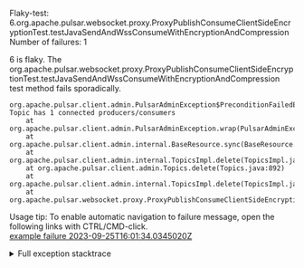         
Flaky-test: 6.org.apache.pulsar.websocket.proxy.ProxyPublishConsumeClientSideEncryptionTest.testJavaSendAndWssConsumeWithEncryptionAndCompression
Number of failures: 1

6 is flaky. The org.apache.pulsar.websocket.proxy.ProxyPublishConsumeClientSideEncryptionTest.testJavaSendAndWssConsumeWithEncryptionAndCompression test method fails sporadically.

```
org.apache.pulsar.client.admin.PulsarAdminException$PreconditionFailedException: Topic has 1 connected producers/consumers
	at org.apache.pulsar.client.admin.PulsarAdminException.wrap(PulsarAdminException.java:252)
	at org.apache.pulsar.client.admin.internal.BaseResource.sync(BaseResource.java:352)
	at org.apache.pulsar.client.admin.internal.TopicsImpl.delete(TopicsImpl.java:482)
	at org.apache.pulsar.client.admin.Topics.delete(Topics.java:892)
	at org.apache.pulsar.client.admin.internal.TopicsImpl.delete(TopicsImpl.java:472)
	at org.apache.pulsar.websocket.proxy.ProxyPublishConsumeClientSideEncryptionTest.testJavaSendAndWssConsumeWithEncryptionAndCompression(ProxyPublishConsumeClientSideEncryptionTest.java:269)
```

Usage tip: To enable automatic navigation to failure message, open the following links with CTRL/CMD-click.  
[example failure 2023-09-25T16:01:34.0345020Z](https://github.com/apache/pulsar/actions/runs/6298840062/job/17107399022#step:10:1518)  


<details>
<summary>Full exception stacktrace</summary>
<code><pre>
org.apache.pulsar.client.admin.PulsarAdminException$PreconditionFailedException: Topic has 1 connected producers/consumers
	at org.apache.pulsar.client.admin.PulsarAdminException.wrap(PulsarAdminException.java:252)
	at org.apache.pulsar.client.admin.internal.BaseResource.sync(BaseResource.java:352)
	at org.apache.pulsar.client.admin.internal.TopicsImpl.delete(TopicsImpl.java:482)
	at org.apache.pulsar.client.admin.Topics.delete(Topics.java:892)
	at org.apache.pulsar.client.admin.internal.TopicsImpl.delete(TopicsImpl.java:472)
	at org.apache.pulsar.websocket.proxy.ProxyPublishConsumeClientSideEncryptionTest.testJavaSendAndWssConsumeWithEncryptionAndCompression(ProxyPublishConsumeClientSideEncryptionTest.java:269)
	at java.base/jdk.internal.reflect.NativeMethodAccessorImpl.invoke0(Native Method)
	at java.base/jdk.internal.reflect.NativeMethodAccessorImpl.invoke(NativeMethodAccessorImpl.java:77)
	at java.base/jdk.internal.reflect.DelegatingMethodAccessorImpl.invoke(DelegatingMethodAccessorImpl.java:43)
	at java.base/java.lang.reflect.Method.invoke(Method.java:568)
	at org.testng.internal.invokers.MethodInvocationHelper.invokeMethod(MethodInvocationHelper.java:139)
	at org.testng.internal.invokers.InvokeMethodRunnable.runOne(InvokeMethodRunnable.java:47)
	at org.testng.internal.invokers.InvokeMethodRunnable.call(InvokeMethodRunnable.java:76)
	at org.testng.internal.invokers.InvokeMethodRunnable.call(InvokeMethodRunnable.java:11)
	at java.base/java.util.concurrent.FutureTask.run(FutureTask.java:264)
	at java.base/java.util.concurrent.ThreadPoolExecutor.runWorker(ThreadPoolExecutor.java:1136)
	at java.base/java.util.concurrent.ThreadPoolExecutor$Worker.run(ThreadPoolExecutor.java:635)
	at java.base/java.lang.Thread.run(Thread.java:833)
	Suppressed: org.apache.pulsar.client.admin.PulsarAdminException$PreconditionFailedException: Topic has 1 connected producers/consumers
		at org.apache.pulsar.client.admin.internal.BaseResource.getApiException(BaseResource.java:289)
		at org.apache.pulsar.client.admin.internal.BaseResource$4.failed(BaseResource.java:237)
		at org.glassfish.jersey.client.JerseyInvocation$1.failed(JerseyInvocation.java:882)
		at org.glassfish.jersey.client.JerseyInvocation$1.completed(JerseyInvocation.java:863)
		at org.glassfish.jersey.client.ClientRuntime.processResponse(ClientRuntime.java:229)
		at org.glassfish.jersey.client.ClientRuntime.access$200(ClientRuntime.java:62)
		at org.glassfish.jersey.client.ClientRuntime$2.lambda$response$0(ClientRuntime.java:173)
		at org.glassfish.jersey.internal.Errors$1.call(Errors.java:248)
		at org.glassfish.jersey.internal.Errors$1.call(Errors.java:244)
		at org.glassfish.jersey.internal.Errors.process(Errors.java:292)
		at org.glassfish.jersey.internal.Errors.process(Errors.java:274)
		at org.glassfish.jersey.internal.Errors.process(Errors.java:244)
		at org.glassfish.jersey.process.internal.RequestScope.runInScope(RequestScope.java:288)
		at org.glassfish.jersey.client.ClientRuntime$2.response(ClientRuntime.java:173)
		at org.apache.pulsar.client.admin.internal.http.AsyncHttpConnector.lambda$apply$1(AsyncHttpConnector.java:254)
		at java.base/java.util.concurrent.CompletableFuture.uniWhenComplete(CompletableFuture.java:863)
		at java.base/java.util.concurrent.CompletableFuture$UniWhenComplete.tryFire(CompletableFuture.java:841)
		at java.base/java.util.concurrent.CompletableFuture.postComplete(CompletableFuture.java:510)
		at java.base/java.util.concurrent.CompletableFuture.complete(CompletableFuture.java:2147)
		at org.apache.pulsar.client.admin.internal.http.AsyncHttpConnector.lambda$retryOperation$4(AsyncHttpConnector.java:296)
		at java.base/java.util.concurrent.CompletableFuture.uniWhenComplete(CompletableFuture.java:863)
		at java.base/java.util.concurrent.CompletableFuture$UniWhenComplete.tryFire(CompletableFuture.java:841)
		at java.base/java.util.concurrent.CompletableFuture.postComplete(CompletableFuture.java:510)
		at java.base/java.util.concurrent.CompletableFuture.complete(CompletableFuture.java:2147)
		at org.asynchttpclient.netty.NettyResponseFuture.loadContent(NettyResponseFuture.java:222)
		at org.asynchttpclient.netty.NettyResponseFuture.done(NettyResponseFuture.java:257)
		at org.asynchttpclient.netty.handler.AsyncHttpClientHandler.finishUpdate(AsyncHttpClientHandler.java:241)
		at org.asynchttpclient.netty.handler.HttpHandler.handleChunk(HttpHandler.java:114)
		at org.asynchttpclient.netty.handler.HttpHandler.handleRead(HttpHandler.java:143)
		at org.asynchttpclient.netty.handler.AsyncHttpClientHandler.channelRead(AsyncHttpClientHandler.java:78)
		at io.netty.channel.AbstractChannelHandlerContext.invokeChannelRead(AbstractChannelHandlerContext.java:444)
		at io.netty.channel.AbstractChannelHandlerContext.invokeChannelRead(AbstractChannelHandlerContext.java:420)
		at io.netty.channel.AbstractChannelHandlerContext.fireChannelRead(AbstractChannelHandlerContext.java:412)
		at io.netty.handler.codec.MessageToMessageDecoder.channelRead(MessageToMessageDecoder.java:103)
		at io.netty.channel.AbstractChannelHandlerContext.invokeChannelRead(AbstractChannelHandlerContext.java:444)
		at io.netty.channel.AbstractChannelHandlerContext.invokeChannelRead(AbstractChannelHandlerContext.java:420)
		at io.netty.channel.AbstractChannelHandlerContext.fireChannelRead(AbstractChannelHandlerContext.java:412)
		at io.netty.channel.CombinedChannelDuplexHandler$DelegatingChannelHandlerContext.fireChannelRead(CombinedChannelDuplexHandler.java:436)
		at io.netty.handler.codec.ByteToMessageDecoder.fireChannelRead(ByteToMessageDecoder.java:346)
		at io.netty.handler.codec.ByteToMessageDecoder.channelRead(ByteToMessageDecoder.java:318)
		at io.netty.channel.CombinedChannelDuplexHandler.channelRead(CombinedChannelDuplexHandler.java:251)
		at io.netty.channel.AbstractChannelHandlerContext.invokeChannelRead(AbstractChannelHandlerContext.java:442)
		at io.netty.channel.AbstractChannelHandlerContext.invokeChannelRead(AbstractChannelHandlerContext.java:420)
		at io.netty.channel.AbstractChannelHandlerContext.fireChannelRead(AbstractChannelHandlerContext.java:412)
		at io.netty.channel.DefaultChannelPipeline$HeadContext.channelRead(DefaultChannelPipeline.java:1410)
		at io.netty.channel.AbstractChannelHandlerContext.invokeChannelRead(AbstractChannelHandlerContext.java:440)
		at io.netty.channel.AbstractChannelHandlerContext.invokeChannelRead(AbstractChannelHandlerContext.java:420)
		at io.netty.channel.DefaultChannelPipeline.fireChannelRead(DefaultChannelPipeline.java:919)
		at io.netty.channel.nio.AbstractNioByteChannel$NioByteUnsafe.read(AbstractNioByteChannel.java:166)
		at io.netty.channel.nio.NioEventLoop.processSelectedKey(NioEventLoop.java:788)
		at io.netty.channel.nio.NioEventLoop.processSelectedKeysOptimized(NioEventLoop.java:724)
		at io.netty.channel.nio.NioEventLoop.processSelectedKeys(NioEventLoop.java:650)
		at io.netty.channel.nio.NioEventLoop.run(NioEventLoop.java:562)
		at io.netty.util.concurrent.SingleThreadEventExecutor$4.run(SingleThreadEventExecutor.java:997)
		at io.netty.util.internal.ThreadExecutorMap$2.run(ThreadExecutorMap.java:74)
		at io.netty.util.concurrent.FastThreadLocalRunnable.run(FastThreadLocalRunnable.java:30)
		... 1 more
	Caused by: javax.ws.rs.ClientErrorException: HTTP 412 {"reason":"Topic has 1 connected producers/consumers"}
		at org.glassfish.jersey.client.JerseyInvocation.createExceptionForFamily(JerseyInvocation.java:985)
		at org.glassfish.jersey.client.JerseyInvocation.convertToException(JerseyInvocation.java:967)
		at org.glassfish.jersey.client.JerseyInvocation.access$700(JerseyInvocation.java:82)
		... 54 more
Caused by: [CIRCULAR REFERENCE: javax.ws.rs.ClientErrorException: HTTP 412 {"reason":"Topic has 1 connected producers/consumers"}]

</pre></code>
</details>

